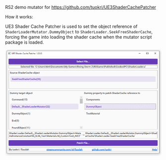 RS2 demo mutator for https://github.com/tuokri/UE3ShaderCachePatcher

How it works:

UE3 Shader Cache Patcher is used to set the object reference of `ShaderLoaderMutator.DummyObject`
to `ShaderLoader.SeekFreeShaderCache`, forcing the game into loading the shader
cache when the mutator script package is loaded.

![Patcher example](example.png)
